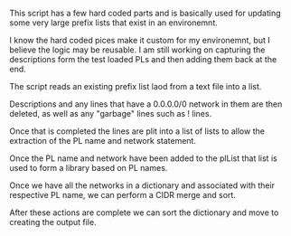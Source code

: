This script has a few hard coded parts and is basically used for updating some very large prefix lists that exist in an environemnt.

I know the hard coded pices make it custom for my environemnt, but I believe the logic may be reusable.  I am still working on
capturing the descriptions form the test loaded PLs and then adding them back at the end.

The script reads an existing prefix list laod from a text file into a list.

Descriptions and any lines that have a 0.0.0.0/0 network in them are then deleted, as well as any "garbage" lines such as ! lines.

Once that is completed the lines are plit into a list of lists to allow the extraction of the PL name and network statement.

Once the PL name and network have been added to the plList that list is used to form a library based on PL names.

Once we have all the networks in a dictionary and associated with their respective PL name, we can perform a CIDR merge and sort.

After these actions are complete we can sort the dictionary and move to creating the output file.
